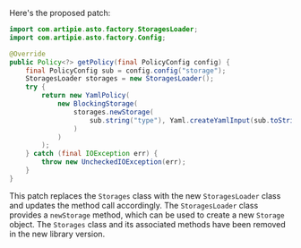 Here's the proposed patch:

```java
import com.artipie.asto.factory.StoragesLoader;
import com.artipie.asto.factory.Config;

@Override
public Policy<?> getPolicy(final PolicyConfig config) {
    final PolicyConfig sub = config.config("storage");
    StoragesLoader storages = new StoragesLoader();
    try {
        return new YamlPolicy(
            new BlockingStorage(
                storages.newStorage(
                    sub.string("type"), Yaml.createYamlInput(sub.toString()).readYamlMapping()
                )
            )
        );
    } catch (final IOException err) {
        throw new UncheckedIOException(err);
    }
}
```

This patch replaces the `Storages` class with the new `StoragesLoader` class and updates the method call accordingly. The `StoragesLoader` class provides a `newStorage` method, which can be used to create a new `Storage` object. The `Storages` class and its associated methods have been removed in the new library version.
